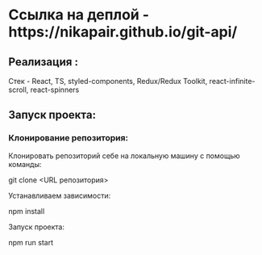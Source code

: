 <h1>Ссылка на деплой - https://nikapair.github.io/git-api/</h1>

<h2>Реализация :</h2>

Стек - React, TS, styled-components, Redux/Redux Toolkit, react-infinite-scroll, react-spinners

<h2>Запуск проекта:</h2>

<h3>Клонирование репозитория:</h3>

Клонировать репозиторий себе на локальную машину с помощью команды:

git clone <URL репозитория>

Устанавливаем зависимости: 

npm install

Запуск проекта:

npm run start
